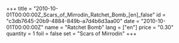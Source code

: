 +++
title = "2010-10-01T00:00:00Z_Scars_of_Mirrodin_Ratchet_Bomb_[en]_false"
id = "c3db7645-20b9-4884-849b-a7d4b6d3aa00"
date = "2010-10-01T00:00:00Z"
name = "Ratchet Bomb"
lang = ["en"]
price = "0.30"
quantity = 1
foil = false
set = "Scars of Mirrodin"
+++
